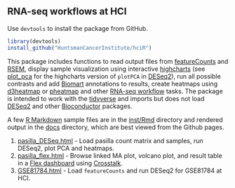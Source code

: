 ## RNA-seq workflows at HCI

Use `devtools` to install the package from GitHub.

```r
library(devtools)
install_github("HuntsmanCancerInstitute/hciR")
```

This package includes functions to read output files from [featureCounts] and
[RSEM], display sample visualization using interactive [highcharts] (see
[plot_pca] for the highcharts version of `plotPCA` in [DESeq2]), run all
possible contrasts and add [Biomart] annotations to results, create heatmaps
using [d3heatmap] or [pheatmap] and other [RNA-seq workflow] tasks.   The
package is intended to work with the [tidyverse] and imports but does not load
[DESeq2] and other [Bioconductor] packages.

A few [R Markdown] sample files are in the [inst/Rmd] directory and rendered
output in the [docs] directory, which are best viewed from the Github pages.

1. [pasilla_DESeq.html] - Load pasilla count matrix and samples, run DESeq2, plot PCA and heatmaps.
2. [pasilla_flex.html] - Browse linked MA plot, volcano plot, and result table in a [Flex dashboard] using [Crosstalk].
3. [GSE81784.html] - Load `featureCounts` and run DESeq2 for GSE81784 at HCI.



[RNA-seq workflow]: http://www.bioconductor.org/help/workflows/rnaseqGene/
[featureCounts]: http://bioinf.wehi.edu.au/featureCounts/
[RSEM]: http://deweylab.github.io/RSEM/
[Biomart]: http://uswest.ensembl.org/biomart/martview
[d3heatmap]: http://www.htmlwidgets.org/showcase_d3heatmap.html
[pheatmap]: https://cran.r-project.org/web/packages/pheatmap/index.html
[highcharts]: http://jkunst.com/highcharter/
[plot_pca]: https://github.com/HuntsmanCancerInstitute/hciR/blob/master/R/plot_pca.R

[DESeq2]: https://bioconductor.org/packages/release/bioc/html/DESeq2.html
[Bioconductor]: https://bioconductor.org/
[inst/Rmd]: https://github.com/HuntsmanCancerInstitute/hciR/blob/master/inst/Rmd
[pasilla_flex.html]: https://huntsmancancerinstitute.github.io/hciR/pasilla_flex.html
[pasilla_DESeq.html]: https://huntsmancancerinstitute.github.io/hciR/pasilla_DESeq.html
[GSE81784.html]: https://huntsmancancerinstitute.github.io/hciR/GSE81784.html
[inst/Rmd]: https://github.com/HuntsmanCancerInstitute/hciR/blob/master/inst/Rmd
[docs]: https://github.com/HuntsmanCancerInstitute/hciR/blob/master/docs
[tidyverse]: http://r4ds.had.co.nz/
[R Markdown]: http://rmarkdown.rstudio.com/
[Flex dashboard]: http://rmarkdown.rstudio.com/flexdashboard/
[Crosstalk]: https://rstudio.github.io/crosstalk/
